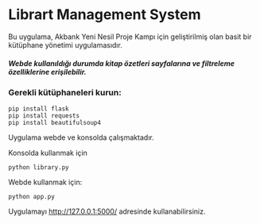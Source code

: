 # Librart Management System
Bu uygulama, Akbank Yeni Nesil Proje Kampı için geliştirilmiş olan basit bir kütüphane yönetimi uygulamasıdır.

##### Webde kullanıldığı durumda kitap özetleri sayfalarına ve filtreleme özelliklerine erişilebilir.
### Gerekli kütüphaneleri kurun:
    pip install flask
    pip install requests
    pip install beautifulsoup4
Uygulama webde ve konsolda çalışmaktadır.

Konsolda kullanmak için

    python library.py

Webde kullanmak için:

    python app.py

Uygulamayı http://127.0.0.1:5000/ adresinde kullanabilirsiniz.
